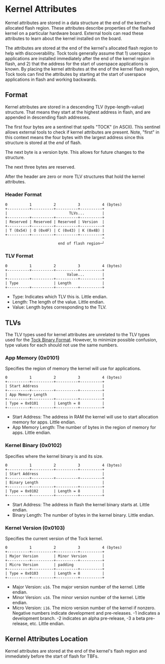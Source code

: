 # Kernel Attributes

Kernel attributes are stored in a data structure at the end of the kernel's
allocated flash region. These attributes describe properties of the flashed
kernel on a particular hardware board. External tools can read these attributes
to learn about the kernel installed on the board.

The attributes are stored at the end of the kernel's allocated flash region to
help with discoverability. Tock tools generally assume that 1) userspace
applications are installed immediately after the end of the kernel region in
flash, and 2) that the address for the start of userspace applications is known.
By placing the kernel attributes at the end of the kernel flash region, Tock
tools can find the attributes by starting at the start of userspace applications
in flash and working backwards.

## Format

Kernel attributes are stored in a descending TLV (type-length-value) structure.
That means they start at the highest address in flash, and are appended in
descending flash addresses.

The first four bytes are a sentinel that spells "TOCK" (in ASCII). This sentinel
allows external tools to check if kernel attributes are present. Note, "first"
in this context means the four bytes with the largest address since this
structure is stored at the _end_ of flash.

The next byte is a version byte. This allows for future changes to the
structure.

The next three bytes are reserved.

After the header are zero or more TLV structures that hold the kernel
attributes.

### Header Format

```text
0          1          2          3          4 (bytes)
+----------+----------+----------+----------+
|                            TLVs...        |
+----------+----------+----------+----------+
| Reserved | Reserved | Reserved | Version  |
+----------+----------+----------+----------+
| T (0x54) | O (0x4F) | C (0x43) | K (0x4B) |
+----------+----------+----------+----------+
                                            ^
                        end of flash region─┘
```

### TLV Format

```text
0          1          2          3          4 (bytes)
+----------+----------+----------+----------+
|                           Value...        |
+----------+----------+----------+----------+
| Type                | Length              |
+----------+----------+----------+----------+
```

- Type: Indicates which TLV this is. Little endian.
- Length: The length of the value. Little endian.
- Value: Length bytes corresponding to the TLV.

## TLVs

The TLV types used for kernel attributes are unrelated to the TLV types used for
the [Tock Binary Format](./tock_binary_format.md#tlv-types). However, to
minimize possible confusion, type values for each should not use the same
numbers.

### App Memory (0x0101)

Specifies the region of memory the kernel will use for applications.

```text
0          1          2          3          4 (bytes)
+----------+----------+----------+----------+
| Start Address                             |
+----------+----------+----------+----------+
| App Memory Length                         |
+----------+----------+----------+----------+
| Type = 0x0101       | Length = 8          |
+----------+----------+----------+----------+
```

- Start Address: The address in RAM the kernel will use to start allocation
  memory for apps. Little endian.
- App Memory Length: The number of bytes in the region of memory for apps.
  Little endian.

### Kernel Binary (0x0102)

Specifies where the kernel binary is and its size.

```text
0          1          2          3          4 (bytes)
+----------+----------+----------+----------+
| Start Address                             |
+----------+----------+----------+----------+
| Binary Length                             |
+----------+----------+----------+----------+
| Type = 0x0102       | Length = 8          |
+----------+----------+----------+----------+
```

- Start Address: The address in flash the kernel binary starts at. Little
  endian.
- Binary Length: The number of bytes in the kernel binary. Little endian.

### Kernel Version (0x0103)

Specifies the current version of the Tock kernel.

```text
0          1          2          3          4 (bytes)
+----------+----------+----------+----------+
| Major Version       | Minor Version       |
+----------+----------+----------+----------+
| Micro Version       | padding             |
+----------+----------+----------+----------+
| Type = 0x0103       | Length = 8          |
+----------+----------+----------+----------+
```

- Major Version: `u16`. The major version number of the kernel. Little endian.
- Minor Version: `u16`. The minor version number of the kernel. Little endian.
- Micro Version: `i16`. The micro version number of the kernel if nonzero.
  Negative numbers indicate development and pre-releases. -1 indicates a
  development branch. -2 indicates an alpha pre-release, -3 a beta pre-release,
  etc. Little endian.

## Kernel Attributes Location

Kernel attributes are stored at the end of the kernel's flash region and
immediately before the start of flash for TBFs.
